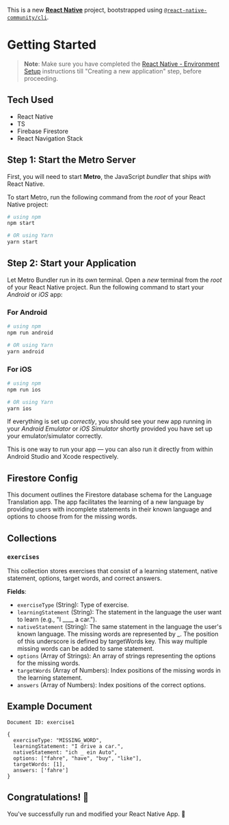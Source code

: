 This is a new [**React Native**](https://reactnative.dev) project, bootstrapped using [`@react-native-community/cli`](https://github.com/react-native-community/cli).

# Getting Started

>**Note**: Make sure you have completed the [React Native - Environment Setup](https://reactnative.dev/docs/environment-setup) instructions till "Creating a new application" step, before proceeding.

## Tech Used
- React Native
- TS
- Firebase Firestore
- React Navigation Stack

## Step 1: Start the Metro Server

First, you will need to start **Metro**, the JavaScript _bundler_ that ships _with_ React Native.

To start Metro, run the following command from the _root_ of your React Native project:

```bash
# using npm
npm start

# OR using Yarn
yarn start
```

## Step 2: Start your Application

Let Metro Bundler run in its _own_ terminal. Open a _new_ terminal from the _root_ of your React Native project. Run the following command to start your _Android_ or _iOS_ app:

### For Android

```bash
# using npm
npm run android

# OR using Yarn
yarn android
```

### For iOS

```bash
# using npm
npm run ios

# OR using Yarn
yarn ios
```

If everything is set up _correctly_, you should see your new app running in your _Android Emulator_ or _iOS Simulator_ shortly provided you have set up your emulator/simulator correctly.

This is one way to run your app — you can also run it directly from within Android Studio and Xcode respectively.


## Firestore Config
This document outlines the Firestore database schema for the Language Translation app. The app facilitates the learning of a new language by providing users with incomplete statements in their known language and options to choose from for the missing words.

## Collections

### `exercises`

This collection stores exercises that consist of a learning statement, native statement, options, target words, and correct answers.

**Fields**:

- `exerciseType` (String): Type of exercise.
- `learningStatement` (String): The statement in the language the user want to learn (e.g., "I ____ a car.").
- `nativeStatement` (String): The same statement in the language the user's known language. The missing words are represented by _. The position of this underscore is defined by targetWords key. This way multiple missing words can be added to same statement.
- `options` (Array of Strings): An array of strings representing the options for the missing words.
- `targetWords` (Array of Numbers): Index positions of the missing words in the learning statement.
- `answers` (Array of Numbers): Index positions of the correct options.


## Example Document

```plaintext
Document ID: exercise1

{
  exerciseType: "MISSING_WORD",
  learningStatement: "I drive a car.",
  nativeStatement: "ich _ ein Auto",
  options: ["fahre", "have", "buy", "like"],
  targetWords: [1],
  answers: ['fahre']
}
```

## Congratulations! :tada:

You've successfully run and modified your React Native App. :partying_face:

